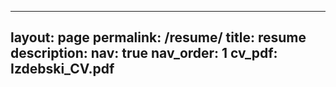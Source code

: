 ------
layout: page
permalink: /resume/
title: resume
description:
nav: true
nav_order: 1
cv_pdf: Izdebski_CV.pdf
---
